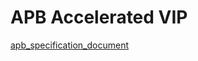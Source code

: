 # APB Accelerated VIP
[apb_specification_document](https://developer.arm.com/documentation/ihi0024/c/)
